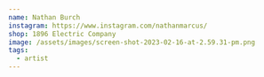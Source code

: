 ```yaml
---
name: Nathan Burch
instagram: https://www.instagram.com/nathanmarcus/
shop: 1896 Electric Company
image: /assets/images/screen-shot-2023-02-16-at-2.59.31-pm.png
tags:
  - artist
---
```

